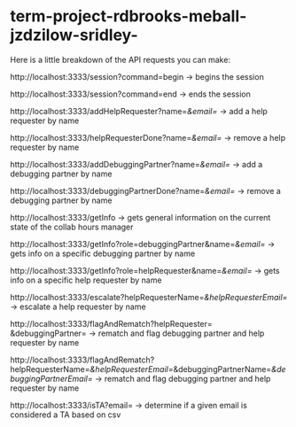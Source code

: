# term-project-rdbrooks-meball-jzdzilow-sridley-

Here is a little breakdown of the API requests you can make:

http://localhost:3333/session?command=begin → begins the session

http://localhost:3333/session?command=end → ends the session

http://localhost:3333/addHelpRequester?name=_&email=_ → add a help requester by name

http://localhost:3333/helpRequesterDone?name=_&email=_ → remove a help requester by name

http://localhost:3333/addDebuggingPartner?name=_&email=_ → add a debugging partner by name

http://localhost:3333/debuggingPartnerDone?name=_&email=_ → remove a debugging partner by name

http://localhost:3333/getInfo → gets general information on the current state of the collab hours manager

http://localhost:3333/getInfo?role=debuggingPartner&name=_&email=_ → gets info on a specific debugging partner by name

http://localhost:3333/getInfo?role=helpRequester&name=_&email=_ → gets info on a specific help requester by name

http://localhost:3333/escalate?helpRequesterName=_&helpRequesterEmail=_ → escalate a help requester by name

http://localhost:3333/flagAndRematch?helpRequester= &debuggingPartner= → rematch and flag debugging partner and help requester by name

http://localhost:3333/flagAndRematch?helpRequesterName=_&helpRequesterEmail=_&debuggingPartnerName=_&debuggingPartnerEmail=_ → rematch and flag debugging partner and help requester by name

http://localhost:3333/isTA?email= → determine if a given email is considered a TA based on csv
